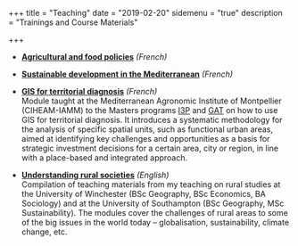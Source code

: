 +++
title = "Teaching"
date = "2019-02-20"
sidemenu = "true"
description = "Trainings and Course Materials"

+++

- [**Agricultural and food policies**](https://politikagri.netlify.com/) _(French)_ </br>


- [**Sustainable development in the Mediterranean**](https://durdevmed.netlify.com/) _(French)_ </br>

  
- [**GIS for territorial  diagnosis**](https://diagter.netlify.com/) _(French)_ </br>
Module taught at the Mediterranean Agronomic Institute of Montpellier (CIHEAM-IAMM) to the Masters programs [I3P](https://www.iamm.ciheam.org/uploads/attachments/747/3_MasterI3P_ENG.pdf) and [GAT](https://www.iamm.ciheam.org/uploads/attachments/750/4_MasterGAT_ENG.pdf) on how to use GIS for territorial diagnosis. It introduces a systematic methodology for the analysis of specific spatial units, such as functional urban areas, aimed at identifying key challenges and opportunities as a basis for strategic investment decisions for a certain area, city or region, in line with a place-based and integrated approach.

- [**Understanding rural societies**](https://ruralsoc.netlify.com/) _(English)_ </br>
  Compilation of teaching materials from my teaching on rural studies at the University of Winchester (BSc Geography, BSc Economics, BA Sociology) and at the University of Southampton (BSc Geography, MSc Sustainability). The modules cover the challenges of rural areas to some of the big issues in the world today – globalisation, sustainability, climate change, etc.
